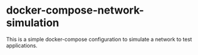 # docker-compose-network-simulation
This is a simple docker-compose configuration to simulate a network to test applications. 
